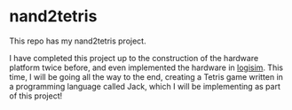 # nand2tetris
This repo has my nand2tetris project. 

I have completed this project up to the construction of the hardware platform twice before, and even implemented the hardware in [logisim](http://www.cburch.com/logisim/). This time, I will be going all the way to the end, creating a Tetris game written in a programming language called Jack, which I will be implementing as part of this project!
